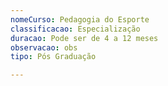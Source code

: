 ```yaml
---
nomeCurso: Pedagogia do Esporte
classificacao: Especialização
duracao: Pode ser de 4 a 12 meses
observacao: obs
tipo: Pós Graduação

---
```


